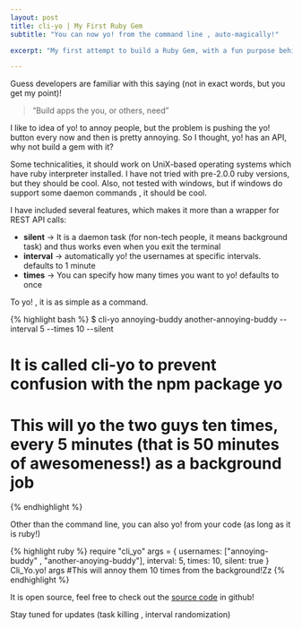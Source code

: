 ```yaml
---
layout: post
title: cli-yo | My First Ruby Gem
subtitle: "You can now yo! from the command line , auto-magically!"

excerpt: "My first attempt to build a Ruby Gem, with a fun purpose behind!"

---
```


Guess developers are familiar with this saying (not in exact words, but you get my point)!

> “Build apps the you, or others, need”

I like to idea of yo! to annoy people, but the problem is pushing the yo! button every now and then is pretty annoying. So I thought, yo! has an API, why not build a gem with it?

Some technicalities, it should work on UniX-based operating systems which have ruby interpreter installed. I have not tried with pre-2.0.0 ruby versions, but they should be cool. Also, not tested with windows, but if windows do support some daemon commands , it should be cool.

I have included several features, which makes it more than a wrapper for REST API calls:

<p>
<ul>
  <li><strong>silent</strong> -> It is a daemon task (for non-tech people, it means background task) and thus works even when you exit the terminal</li>
  <li><strong>interval</strong> -> automatically yo! the usernames at specific intervals. defaults to 1 minute</li>
  <li><strong>times</strong> -> You can specify how many times you want to yo! defaults to once</li>
</ul>
</p>

To yo! , it is as simple as a command.

{% highlight bash %}
$ cli-yo annoying-buddy another-annoying-buddy --interval 5 --times 10 --silent
# It is called cli-yo to prevent confusion with the npm package yo
# This will yo the two guys ten times, every 5 minutes (that is 50 minutes of awesomeness!) as a background job
{% endhighlight %}

Other than the command line, you can also yo! from your code (as long as it is ruby!)

{% highlight ruby %}
require "cli_yo"
args = {
  usernames: ["annoying-buddy" , "another-anoying-buddy"],
  interval: 5,
  times: 10,
  silent: true
}
Cli_Yo.yo! args #This will annoy them 10 times from the background!Zz
{% endhighlight %}

It is open source, feel free to check out the <a href='https://github.com/fyquah95/cli-yo/' target="_blank">source code</a> in github!

Stay tuned for updates (task killing , interval randomization)